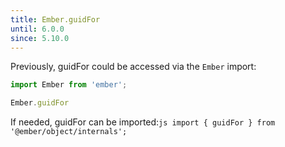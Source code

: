 ```yaml
---
title: Ember.guidFor
until: 6.0.0
since: 5.10.0
---
```



Previously, guidFor could be accessed via the `Ember` import:
```js
import Ember from 'ember';

Ember.guidFor
```

 If needed, guidFor can be imported:```js
import { guidFor } from '@ember/object/internals';```
